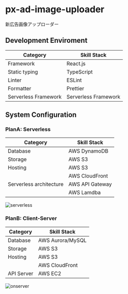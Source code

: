 # px-ad-image-uploader
新広告画像アップローダー



## Development Enviroment

| Category             | Skill Stack          |
| -------------------- | -------------------- |
| Framework            | React.js             |
| Static typing        | TypeScript           |
| Linter               | ESLint               |
| Formatter            | Prettier             |
| Serverless Framework | Serverless Framework |



## System Configuration

### PlanA: Serverless

| Category                | Skill Stack     |
| ----------------------- | --------------- |
| Database                | AWS  DynamoDB   |
| Storage                 | AWS S3          |
| Hosting                 | AWS S3          |
|                         | AWS CloudFront  |
| Serverless architecture | AWS API Gateway |
|                         | AWS Lamdba      |

![serverless](https://prime-x-co-ltd.github.io/px-overview/serverless-uploader.png)

### PlanB: Client-Server

| Category   | Skill Stack       |
| ---------- | ----------------- |
| Database   | AWS  Aurora/MySQL |
| Storage    | AWS S3            |
| Hosting    | AWS S3            |
|            | AWS CloudFront    |
| API Server | AWS EC2           |

![onserver](https://prime-x-co-ltd.github.io/px-overview/onserver-uploader.png)